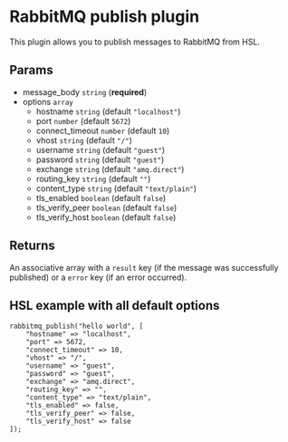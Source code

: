 # RabbitMQ publish plugin

This plugin allows you to publish messages to RabbitMQ from HSL.

## Params

- message_body `string` (**required**)
- options `array` 
    - hostname `string` (default `"localhost"`)
    - port `number` (default `5672`)
    - connect_timeout `number` (default `10`)
    - vhost `string` (default `"/"`)
    - username `string` (default `"guest"`)
    - password `string` (default `"guest"`)
    - exchange `string` (default `"amq.direct"`)
    - routing_key `string` (default `""`)
    - content_type `string` (default `"text/plain"`)
    - tls_enabled `boolean` (default `false`)
    - tls_verify_peer `boolean` (default `false`)
    - tls_verify_host `boolean` (default `false`)

## Returns

An associative array with a `result` key (if the message was successfully published) or a `error` key (if an error occurred).

## HSL example with all default options

```
rabbitmq_publish("hello world", [
    "hostname" => "localhost",
    "port" => 5672,
    "connect_timeout" => 10,
    "vhost" => "/",
    "username" => "guest",
    "password" => "guest",
    "exchange" => "amq.direct",
    "routing_key" => "",
    "content_type" => "text/plain",
    "tls_enabled" => false,
    "tls_verify_peer" => false,
    "tls_verify_host" => false
]);
```
